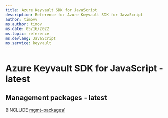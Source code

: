 ```yaml
---
title: Azure Keyvault SDK for JavaScript
description: Reference for Azure Keyvault SDK for JavaScript
author: timovv
ms.author: timov
ms.date: 05/16/2022
ms.topic: reference
ms.devlang: JavaScript
ms.service: keyvault
---
```

# Azure Keyvault SDK for JavaScript - latest
## Management packages - latest
[!INCLUDE [mgmt-packages](keyvault-mgmt-index.md)]
